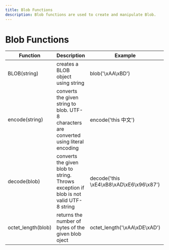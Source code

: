 ```yaml
---
title: Blob Functions
description: Blob functions are used to create and manipulate Blob.
---
```

# Blob Functions

| Function | Description | Example | Result |
| ----------- | --------------- | ----------- | ----------- |
| BLOB(string) | creates a BLOB object using string | blob('\xAA\xBD') | '\xAA\xBD' |
| encode(string) | converts the given string to blob. UTF-8 characters are converted using literal encoding | encode('this 中文') | 'this \xE4\xB8\xAD\xE6\x96\x87' |
| decode(blob) | converts the given blob to string. Throws exception if blob is not valid UTF-8 string | decode('this \xE4\xB8\xAD\xE6\x96\x87') | 'this 中文' |
| octet_length(blob) | returns the number of bytes of the given blob oject | octet_length('\xAA\xDE\xAD') | 3 |
